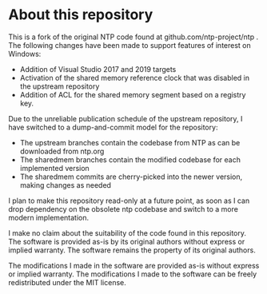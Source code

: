 # About this repository

This is a fork of the original NTP code found at github.com/ntp-project/ntp .
The following changes have been made to support features of interest on Windows:

- Addition of Visual Studio 2017 and 2019 targets
- Activation of the shared memory reference clock that was disabled in the upstream repository
- Addition of ACL for the shared memory segment based on a registry key.

Due to the unreliable publication schedule of the upstream repository, I have switched to a dump-and-commit model for the repository:

- The upstream branches contain the codebase from NTP as can be downloaded from ntp.org
- The sharedmem branches contain the modified codebase for each implemented version
- The sharedmem commits are cherry-picked into the newer version, making changes as needed

I plan to make this repository read-only at a future point, as soon as I can drop dependency on the obsolete ntp codebase and switch to a more modern implementation.

I make no claim about the suitability of the code found in this repository. 
The software is provided as-is by its original authors without express or implied warranty.
The software remains the property of its original authors.

The modifications I made in the software are provided as-is without express or implied warranty.
The modifications I made to the software can be freely redistributed under the MIT license.
